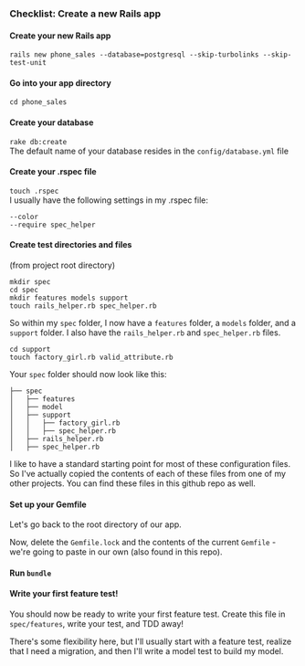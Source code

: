 ### Checklist: Create a new Rails app

#### Create your new Rails app  
`rails new phone_sales --database=postgresql --skip-turbolinks --skip-test-unit`

#### Go into your app directory  
`cd phone_sales`

#### Create your database  
`rake db:create`  
The default name of your database resides in the `config/database.yml` file

#### Create your .rspec file  
`touch .rspec`  
I usually have the following settings in my .rspec file:
```
--color
--require spec_helper
```

#### Create test directories and files
(from project root directory)
```
mkdir spec
cd spec
mkdir features models support
touch rails_helper.rb spec_helper.rb
```

So within my `spec` folder, I now have a `features` folder, a `models` folder, and a `support` folder. I also have the `rails_helper.rb` and `spec_helper.rb` files.

```
cd support
touch factory_girl.rb valid_attribute.rb
```

Your `spec` folder should now look like this:

```
├── spec
│   ├── features
│   ├── model
│   ├── support
│   │   ├── factory_girl.rb
│   │   ├── spec_helper.rb
│   ├── rails_helper.rb
│   ├── spec_helper.rb
```

I like to have a standard starting point for most of these configuration files. So I've actually copied the contents of each of these files from one of my other projects. You can find these files in this github repo as well.

#### Set up your Gemfile

Let's go back to the root directory of our app.

Now, delete the `Gemfile.lock` and the contents of the current `Gemfile` - we're going to paste in our own (also found in this repo).

#### Run `bundle`

#### Write your first feature test!

You should now be ready to write your first feature test. Create this file in `spec/features`, write your test, and TDD away!

There's some flexibility here, but I'll usually start with a feature test, realize that I need a migration, and then I'll write a model test to build my model.
